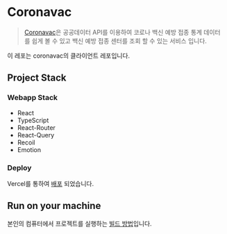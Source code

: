 # Coronavac

> [Coronavac](https://www.joonkyung.shop)은 공공데이터 API를 이용하여 코로나 백신 예방 접종 통계 데이터를 쉽게 볼 수 있고 백신 예방 접종 센터를 조회 할 수 있는 서비스 입니다.

이 레포는 coronavac의 클라이언트 레포입니다.

## Project Stack

### Webapp Stack

- React
- TypeScript
- React-Router
- React-Query
- Recoil
- Emotion

### Deploy

Vercel를 통하여 [배포](https://corona-vac-client.vercel.app/) 되었습니다.

## Run on your machine

본인의 컴퓨터에서 프로젝트를 실행하는 [빌드 방법](GUIDELINES.md)입니다.
